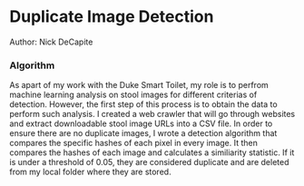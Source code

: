 Duplicate Image Detection 
===
Author: Nick DeCapite

### Algorithm
As apart of my work with the Duke Smart Toilet, my role is to perfrom machine learning analysis on stool images for different criterias of detection. 
However, the first step of this process is to obtain the data to perform such analysis.
I created a web crawler that will go through websites and extract downloadable stool image URLs into a CSV file. 
In order to ensure there are no duplicate images, I wrote a detection algorithm that compares the specific hashes of each pixel in every image. It then compares the 
hashes of each image and calculates a similiarity statistic. If it is under a threshold of 0.05, they are considered duplicate and are deleted from my local folder 
where they are stored.

